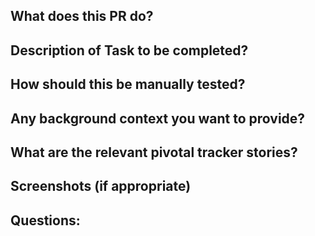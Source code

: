 ## What does this PR do?

## Description of Task to be completed?

##  How should this be manually tested?

##  Any background context you want to provide?

##  What are the relevant pivotal tracker stories?

##  Screenshots (if appropriate)

##  Questions:
